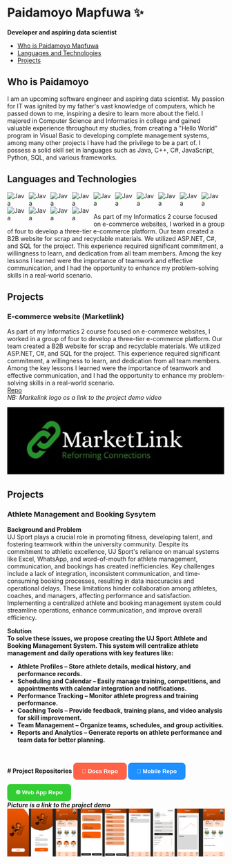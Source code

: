 # Paidamoyo Mapfuwa ✨
**Developer and aspiring data scientist**

 <p align="left">
   <ul>
   <li><a href="#intro">Who is Paidamoyo Mapfuwa</a> <br/></li>
   <li><a href="#skills">Languages and Technologies</a>  <br/></li>
   <li><a href="#projects">Projects</a>  <br/></li>
   </ul>  
 </p> 
 
<p align="left"  id="intro">
 <h2>Who is Paidamoyo</h2>
I am an upcoming software engineer and aspiring data scientist. My passion for IT was ignited by my father's vast knowledge of computers, which he passed down to me, 
 inspiring a desire to learn more about the field. I majored in Computer Science and Informatics in college and gained valuable experience throughout my studies, from creating a
 "Hello World" program in Visual Basic to developing complete management systems, among many other projects I have had the privilege to be a part of. I possess a solid skill 
 set in languages such as Java, C++, C#, JavaScript, Python, SQL, and various frameworks.
 </p>

 <p align="left">
 <h2 id="skills">Languages and Technologies</h2>
 <img align="left" alt="Java" width="40px" style="padding-right:10px;" src="https://cdn.jsdelivr.net/gh/devicons/devicon@latest/icons/java/java-original.svg"/>
 <img align="left" alt="Java" width="40px" style="padding-right:10px;" align="left" alt="Java" width="40px" style="padding-right:10px;" src="https://cdn.jsdelivr.net/gh/devicons/devicon@latest/icons/mysql/mysql-original.svg" />         
 <img align="left" alt="Java" width="40px" style="padding-right:10px;" src="https://cdn.jsdelivr.net/gh/devicons/devicon@latest/icons/azuresqldatabase/azuresqldatabase-original.svg" />
 <img align="left" alt="Java" width="40px" style="padding-right:10px;" src="https://cdn.jsdelivr.net/gh/devicons/devicon@latest/icons/cplusplus/cplusplus-original.svg" />
 <img align="left" alt="Java" width="40px" style="padding-right:10px;" src="https://cdn.jsdelivr.net/gh/devicons/devicon@latest/icons/csharp/csharp-original.svg" />
 <img align="left" alt="Java" width="40px" style="padding-right:10px;" src="https://cdn.jsdelivr.net/gh/devicons/devicon@latest/icons/html5/html5-original.svg" />
 <img align="left" alt="Java" width="40px" style="padding-right:10px;" src="https://cdn.jsdelivr.net/gh/devicons/devicon@latest/icons/css3/css3-original.svg" />
 <img align="left" alt="Java" width="40px" style="padding-right:10px;" src="https://cdn.jsdelivr.net/gh/devicons/devicon@latest/icons/dotnetcore/dotnetcore-original.svg" />
 <img align="left" alt="Java" width="40px" style="padding-right:10px;" src="https://cdn.jsdelivr.net/gh/devicons/devicon@latest/icons/python/python-original.svg" />
 <img align="left" alt="Java" width="40px" style="padding-right:10px;" src="https://cdn.jsdelivr.net/gh/devicons/devicon@latest/icons/jupyter/jupyter-original-wordmark.svg" />
 <img align="left" alt="Java" width="40px" style="padding-right:10px;" src="https://cdn.jsdelivr.net/gh/devicons/devicon@latest/icons/anaconda/anaconda-original.svg"/>
 <img align="left" alt="Java" width="40px" style="padding-right:10px;" src="https://cdn.jsdelivr.net/gh/devicons/devicon@latest/icons/visualbasic/visualbasic-original.svg"/>
 <img align="left" alt="Java" width="40px" style="padding-right:10px;" src="https://cdn.jsdelivr.net/gh/devicons/devicon@latest/icons/wasm/wasm-original.svg" />   
  <img align="left" alt="Java" width="40px" style="padding-right:10px;" src="https://cdn.jsdelivr.net/gh/devicons/devicon@latest/icons/figma/figma-original.svg" />
 </p>
 <br/>
<br/>

<p align="left">
 As part of my Informatics 2 course focused on e-commerce websites, I worked in a group of four to develop a three-tier e-commerce platform.
 Our team created a B2B website for scrap and recyclable materials. We utilized ASP.NET, C#, and SQL for the project. This experience required significant
 commitment, a willingness to learn, and dedication from all team members. Among the key lessons I learned were the importance of teamwork and effective communication, 
 and I had the opportunity to enhance my problem-solving skills in a real-world scenario.
</p>

<div align="left">
  <h2 id="projects">Projects</h2>
  <h3>E-commerce website (Marketlink)</h3>
  <p align="left">
     As part of my Informatics 2 course focused on e-commerce websites, I worked in a group of four to develop a three-tier e-commerce platform.
     Our team created a B2B website for scrap and recyclable materials. We utilized ASP.NET, C#, and SQL for the project. This experience required significant
     commitment, a willingness to learn, and dedication from all team members. Among the key lessons I learned were the importance of teamwork and effective communication, 
     and I had the opportunity to enhance my problem-solving skills in a real-world scenario. <br/>
    <a href="https://github.com/Precious0825M/KPPTWebChronicles2">Repo</a> <br/>
    <i>NB: Markelink logo os a link to the project demo video</i>
   
  </p>
   <a href="https://youtu.be/nDZlX3fvj90?si=JNTeMsX2AJp5S-ZY"><img src="logo.jpg"/></a>
</div>

 <div align="left">
  <h2 id="projects">Projects</h2>
  <h3>Athlete Management and Booking Sysytem</h3>
  <p align="left">
   <b>Background and Problem</b><br/>
    UJ Sport plays a crucial role in promoting fitness, developing talent, and fostering teamwork within the university community. Despite its commitment to athletic 
    excellence, UJ Sport's reliance on manual systems like Excel, WhatsApp, and word-of-mouth for athlete management, communication, and bookings has created inefficiencies. 
    Key challenges include a lack of integration, inconsistent communication, and time-consuming booking processes, resulting in data inaccuracies and operational delays. 
    These limitations hinder collaboration among athletes, coaches, and managers, affecting performance and satisfaction. Implementing a centralized athlete and 
    booking management system could streamline operations, enhance communication, and improve overall efficiency. <br/>

   <b>Solution<b/><br/>
   To solve these issues, we propose creating the UJ Sport Athlete and Booking Management System. This system will centralize athlete management and daily operations with key features like:<br/>
   <ul>
    <li> Athlete Profiles – Store athlete details, medical history, and performance records.</li>
     <li>Scheduling and Calendar – Easily manage training, competitions, and appointments with calendar integration and notifications.</li>
     <li>Performance Tracking – Monitor athlete progress and training performance.</li>
     <li>Coaching Tools – Provide feedback, training plans, and video analysis for skill improvement.</li>
     <li>Team Management – Organize teams, schedules, and group activities.</li>
     <li>Reports and Analytics – Generate reports on athlete performance and team data for better planning.</li>
   </ul> <br/> 
  </p>
# Project Repositories  

<button style="background-color: #ff6347; color: white; padding: 12px 20px; border: none; border-radius: 8px; cursor: pointer; font-weight: bold; text-align: center; margin-bottom: 10px;">
  <a href="https://github.com/Paila-bot/UJ-Sport/tree/main" style="color: white; text-decoration: none;">📄 Docs Repo</a>
</button> 

<button style="background-color: #1e90ff; color: white; padding: 12px 20px; border: none; border-radius: 8px; cursor: pointer; font-weight: bold; text-align: center; margin-bottom: 10px;">
  <a href="https://github.com/IFMTYP2024/team26-mobile" style="color: white; text-decoration: none;">📱 Mobile Repo</a>
</button>  

<button style="background-color: #32cd32; color: white; padding: 12px 20px; border: none; border-radius: 8px; cursor: pointer; font-weight: bold; text-align: center;">
  <a href="https://github.com/IFMTYP2024/team26-main" style="color: white; text-decoration: none;">🌐 Web App Repo</a>
</button><br/>  
<i>Picture is a link to the project demo</i>
   <a href="https://www.youtube.com/watch?v=5wLYIcsfo-4&t=18s&ab_channel=TshepoMohale"><img src="https://github.com/Paila-bot/UJ-Sport/blob/main/Screen%20Mock%20ups/UJSport%20App.png"/></a>
</div>





 
 



